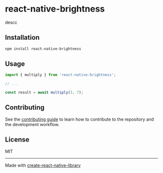 # react-native-brightness

descc

## Installation

```sh
npm install react-native-brightness
```

## Usage

```js
import { multiply } from 'react-native-brightness';

// ...

const result = await multiply(3, 7);
```

## Contributing

See the [contributing guide](CONTRIBUTING.md) to learn how to contribute to the repository and the development workflow.

## License

MIT

---

Made with [create-react-native-library](https://github.com/callstack/react-native-builder-bob)
